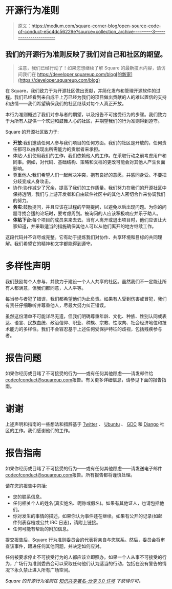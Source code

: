 # 开源行为准则

> 原文：<https://medium.com/square-corner-blog/open-source-code-of-conduct-e5c4dc56229e?source=collection_archive---------3----------------------->

## 我们的开源行为准则反映了我们对自己和社区的期望。

> 注意，我们已经行动了！如果您想继续了解 Square 的最新技术内容，请访问我们在 https://developer.squareup.com/blog[的新家](https://developer.squareup.com/blog)

在 Square，我们致力于为开源社区做出贡献，并简化发布和管理开源软件的过程。我们已经看到来自成千上万已经为我们的项目做出贡献的人的难以置信的支持和热情——我们希望确保我们的社区继续对每个人真正开放。

本行为准则概述了我们对参与者的期望，以及报告不可接受行为的步骤。我们致力于为所有人提供一个欢迎和鼓舞人心的社区，并期望我们的行为准则得到遵守。

Square 的开源社区致力于:

*   **开放**:我们邀请任何人参与我们项目的任何方面。我们的社区是开放的，任何责任都可以由表现出所需能力的贡献者来承担。
*   体贴:人们使用我们的工作，我们依赖他人的工作。在采取行动之前考虑用户和同事。例如，对代码、基础结构、策略和文档的更改可能会对其他人产生负面影响。
*   尊重他人:我们希望人们一起解决冲突，抱有良好的意愿，并感同身受。不要把分歧变成人身攻击。
*   协作:协作减少了冗余，提高了我们的工作质量。我们努力在我们的开源社区中保持透明，我们与上游开发者和自由软件社区中的其他人密切合作来协调我们的努力。
*   **务实**:鼓励提问，并且应该在过程的早期提问，以避免以后出现问题。为你的问题寻找合适的论坛时，要考虑周到。被询问的人应该积极响应并乐于助人。
*   **体贴下台**:每个项目的成员来来去去。当有人离开或退出项目时，他们应该让大家知道，并采取适当的措施确保其他人可以从他们离开的地方继续工作。

这段代码并不详尽或完整。它有助于提炼我们对协作、共享环境和目标的共同理解。我们希望它的精神和文字都能得到遵守。

# 多样性声明

我们鼓励每个人参与，并致力于建设一个人人共享的社区。虽然我们不一定能让所有人都满意，但我们都同意，人人平等。

每当参与者犯了错误，我们都希望他们为此负责。如果有人受到伤害或冒犯，我们有责任仔细聆听并尊重他人，尽最大努力纠正错误。

虽然这份清单不可能详尽无遗，但我们明确尊重年龄、文化、种族、性别认同或表达、语言、民族血统、政治信仰、职业、种族、宗教、性取向、社会经济地位和技术能力的多样性。我们不会容忍基于上述任何受保护特征的歧视，包括残疾参与者。

# 报告问题

如果你经历或目睹了不可接受的行为——或有任何其他顾虑——请发邮件给[codeofconduct@squareup.com](mailto:codeofconduct@squareup.com)报告。有关更多详细信息，请参见下面的报告指南。

# 谢谢

上述声明和指南的一些想法和措辞基于 [Twitter](https://engineering.twitter.com/opensource/code-of-conduct) 、 [Ubuntu](http://www.ubuntu.com/about/about-ubuntu/conduct) 、 [GDC](http://www.gdconf.com/codeofconduct.html) 和 [Django](https://www.djangoproject.com/conduct/reporting/) 社区的工作。我们感谢他们的工作。

# 报告指南

如果你经历或目睹了不可接受的行为——或有任何其他顾虑——请发送电子邮件[codeofconduct@squareup.com](mailto:codeofconduct@squareup.com)报告。所有报告都将谨慎处理。

请在您的报告中包括:

*   您的联系信息。
*   任何相关个人的姓名(真实姓名、昵称或假名)。如果有其他证人，也请包括他们。
*   你对发生的事情的描述，如果你认为事件还在继续。如果有公开的记录(如邮件列表存档或公共 IRC 日志)，请附上链接。
*   任何可能有帮助的附加信息。

提交报告后，Square 行为准则委员会的代表将亲自与您联系。然后，委员会将审查该事件，跟进任何其他问题，并决定如何应对。

任何被要求停止不可接受行为的人都应该立即照办。如果一个人从事不可接受的行为，广场行为准则委员会可以采取任何他们认为适当的行动，包括在没有警告的情况下永久禁止进入所有广场空间。

*Square 的开源行为准则在* [*知识共享署名-分享 3.0 许可*](http://creativecommons.org/licenses/by-sa/3.0/) *下获得许可。*